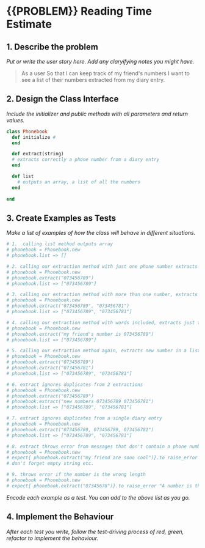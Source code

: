 # {{PROBLEM}} Reading Time Estimate

## 1. Describe the problem

_Put or write the user story here. Add any claryifying notes you might have._

> As a user
> So that I can keep track of my friend's numbers
> I want to see a list of their numbers extracted from my diary entry.

## 2. Design the Class Interface

_Include the initializer and public methods with all parameters and return values._

```ruby
class Phonebook 
  def initialize # 
  end

  def extract(string)
  # extracts correctly a phone number from a diary entry 
  end

  def list
    # outputs an array, a list of all the numbers 
  end
  
end
```

## 3. Create Examples as Tests

_Make a list of examples of how the class will behave in different situations._

```ruby
# 1.  calling list method outputs array 
# phonebook = Phonebook.new
# phonebook.list => []

# 2. calling our extraction method with just one phone number extracts that phone number
# phonebook = Phonebook.new
# phonebook.extract("073456789") 
# phonebook.list => ["073456789"]

# 3. calling our extraction method with more than one number, extracts those numbers (as a list)
# phonebook = Phonebook.new
# phonebook.extract("073456789", "073456781")
# phonebook.list => ["073456789", "073456781"]

# 4. calling our extraction method with words included, extracts just the phone number
# phonebook = Phonebook.new
# phonebook.extract("my friend's number is 073456789") 
# phonebook.list => ["073456789"]

# 5. calling our extraction method again, extracts new number in a list with previously extracted numbers
# phonebook = Phonebook.new
# phonebook.extract("073456789")
# phonebook.extract("073456781")
# phonebook.list => ["073456789", "073456781"]

# 6. extract ignores duplicates from 2 extractions 
# phonebook = Phonebook.new
# phonebook.extract("073456789")
# phonebook.extract("new numbers 073456789 073456781")
# phonebook.list => ["073456789", "073456781"]

# 7. extract ignores duplicates from a single diary entry 
# phonebook = Phonebook.new
# phonebook.extract("073456789, 073456789, 073456781")
# phonebook.list => ["073456789", "073456781"]

# 8. extract throws error from messages that don't contain a phone number 
# phonebook = Phonebook.new
# expect{ phonebook.extract("my friend are sooo cool")}.to raise_error "Message doesn't contain a number!" 
# don't forget empty string etc.

# 9. throws error if the number is the wrong length 
# phonebook = Phonebook.new
# expect{ phonebook.extract("07345678")}.to raise_error "A number is the wrong length!" 

```

_Encode each example as a test. You can add to the above list as you go._

## 4. Implement the Behaviour

_After each test you write, follow the test-driving process of red, green, refactor to implement the behaviour._


